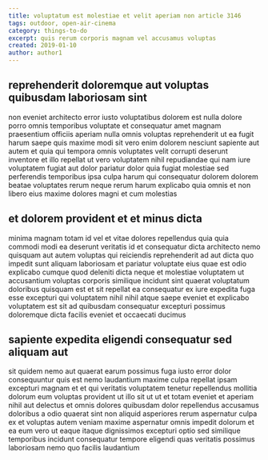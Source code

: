 ```yaml
---
title: voluptatum est molestiae et velit aperiam non article 3146
tags: outdoor, open-air-cinema
category: things-to-do
excerpt: quis rerum corporis magnam vel accusamus voluptas
created: 2019-01-10
author: author1
---
```


## reprehenderit doloremque aut voluptas quibusdam laboriosam sint

non eveniet architecto error iusto voluptatibus dolorem est nulla dolore porro omnis temporibus voluptate et consequatur amet magnam praesentium officiis aperiam nulla omnis voluptas reprehenderit ut ea fugit harum saepe quis maxime modi sit vero enim dolorem nesciunt sapiente aut autem et quia qui tempora omnis voluptates velit corrupti deserunt inventore et illo repellat ut vero voluptatem nihil repudiandae qui nam iure voluptatem fugiat aut dolor pariatur dolor quia fugiat molestiae sed perferendis temporibus ipsa culpa harum qui consequatur dolorem dolorem beatae voluptates rerum neque rerum harum explicabo quia omnis et non libero eius maxime dolores magni et cum molestias

## et dolorem provident et et minus dicta

minima magnam totam id vel et vitae dolores repellendus quia quia commodi modi ea deserunt veritatis id et consequatur dicta architecto nemo quisquam aut autem voluptas qui reiciendis reprehenderit ad aut dicta quo impedit sunt aliquam laboriosam et pariatur voluptate eius quae est odio explicabo cumque quod deleniti dicta neque et molestiae voluptatem ut accusantium voluptas corporis similique incidunt sint quaerat voluptatum doloribus quisquam est et sit repellat ea consequatur ex iure expedita fuga esse excepturi qui voluptatem nihil nihil atque saepe eveniet et explicabo voluptatem est sit ad quibusdam consequatur excepturi possimus doloremque dicta facilis eveniet et occaecati ducimus

## sapiente expedita eligendi consequatur sed aliquam aut

sit quidem nemo aut quaerat earum possimus fuga iusto error dolor consequuntur quis est nemo laudantium maxime culpa repellat ipsam excepturi magnam et et qui veritatis voluptatem tenetur repellendus mollitia dolorum eum voluptas provident ut illo sit ut ut et totam eveniet et aperiam nihil aut delectus et omnis dolores quibusdam dolor repellendus accusamus doloribus a odio quaerat sint non aliquid asperiores rerum aspernatur culpa ex et voluptas autem veniam maxime aspernatur omnis impedit dolorum et ea eum vero ut eaque itaque dignissimos excepturi optio sed similique temporibus incidunt consequatur tempore eligendi quas veritatis possimus laboriosam nemo quo facilis laudantium
